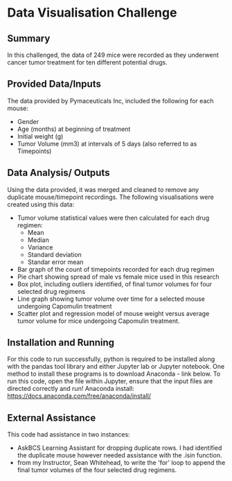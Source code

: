 # Data Visualisation Challenge
## Summary
In this challenged, the data of 249 mice were recorded as they underwent cancer tumor treatment for ten different potential drugs. 
## Provided Data/Inputs
The data provided by Pymaceuticals Inc, included the following for each mouse:
* Gender
* Age (months) at beginning of treatment
* Initial weight (g)
* Tumor Volume (mm3) at intervals of 5 days (also referred to as Timepoints)
## Data Analysis/ Outputs
Using the data provided, it was merged and cleaned to remove any duplicate mouse/timepoint recordings.
The following visualisations were created using this data:
* Tumor volume statistical values were then calculated for each drug regimen:
  * Mean
  * Median
  * Variance
  * Standard deviation
  * Standar error mean
* Bar graph of the count of timepoints recorded for each drug regimen
* Pie chart showing spread of male vs female mice used in this research
* Box plot, including outliers identified, of final tumor volumes for four selected drug regimens
* Line graph showing tumor volume over time for a selected mouse undergoing Capomulin treatment
* Scatter plot and regression model of mouse weight versus average tumor volume for mice undergoing Capomulin treatment.
## Installation and Running
For this code to run successfully, python is required to be installed along with the pandas tool library and either Jupyter lab or Jupyter notebook. One method to install these programs is to download Anaconda - link below. To run this code, open the file within Jupyter, ensure that the input files are directed correctly and run! 
Anaconda install: https://docs.anaconda.com/free/anaconda/install/

## External Assistance
This code had assistance in two instances:
* AskBCS Learning Assistant for dropping duplicate rows. I had identified the duplicate mouse however needed assistance with the .isin function. 
* from my Instructor, Sean Whitehead, to write the 'for' loop to append the final tumor volumes of the four selected drug regimens.
